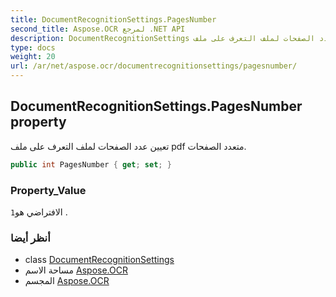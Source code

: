 ```yaml
---
title: DocumentRecognitionSettings.PagesNumber
second_title: Aspose.OCR لمرجع .NET API
description: DocumentRecognitionSettings ملكية. تعيين عدد الصفحات لملف التعرف على ملف pdf متعدد الصفحات.
type: docs
weight: 20
url: /ar/net/aspose.ocr/documentrecognitionsettings/pagesnumber/
---
```

## DocumentRecognitionSettings.PagesNumber property

تعيين عدد الصفحات لملف التعرف على ملف pdf متعدد الصفحات.

```csharp
public int PagesNumber { get; set; }
```

### Property_Value

الافتراضي هو`1` .

### أنظر أيضا

* class [DocumentRecognitionSettings](../)
* مساحة الاسم [Aspose.OCR](../../documentrecognitionsettings/)
* المجسم [Aspose.OCR](../../../)


